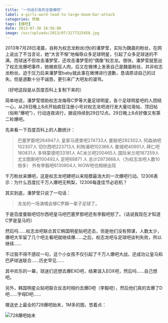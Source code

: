 ```yaml
---
title: '一句话引发的全面爆吧'
label: a-girls-word-lead-to-large-boom-bar-attack
categories: 转载
tags: [爆吧]
date: 2013-07-30 18:56:00
image: /usr/uploads/2013/07/3277325458.jpg
---
```

2013年7月28日凌晨，自称为权志龙粉丝(伪)的潘梦莹，实际为魏晨的粉丝，在网上说出了不当言论，她“大言不惭”地侮辱众多足球明星，引起了众多足球迷的不满，而球迷不但攻击潘梦莹，还攻击潘梦莹的“偶像”权志龙。很快，潘梦莹就惹出了权志龙爆吧事件，她被疯狂人肉，后又在微博上发表自己是魏晨粉丝，并非权志龙粉丝。迫于压力后来潘梦莹baby就此事在微博进行道歉，恳请原谅自己的过失。但是道歉十分不诚恳，更引来广大吧友的谩骂。

（好吧这段是从百度百科上复制下来的）

简单地说，潘梦莹借助权志龙侮辱C罗等大量足球明星，各个足球明星吧的人团结一心，从28日晚上8点开始疯狂注册小号对权志龙吧进行发大量垃圾帖、顶旧帖（俗称“爆吧”），行动连夜进行，据说持续到29日12点。29日晚上8点好像又有第二轮爆吧。

先来看一下百度百科上的人数统计：

<blockquote>
巴塞罗那吧264947人
皇家马德里吧274733人
曼联吧292302人
阿森纳吧102307人
切尔西吧223713人
利物浦吧102366人
曼城吧40901人
拜仁吧160831人
多特蒙德吧33181人
AC米兰吧200465人
国际米兰吧187259人
尤文图斯吧100492人
足吧68871 人
总计2973668人（为权志龙吧人数10倍多）
外有李毅吧6130904人
WOW吧也相继出现
</blockquote>

千万粉丝来爆吧，这是权志龙吧建吧以来规模最浩大的一次爆吧行动。12306表示：为什么百度扛千万人爆吧无鸭梨，12306每逢佳节必宕机？

其实到底，潘梦莹只说了一句话：

> 龙龙的一场演唱会够C罗踢一辈子足球了。

于是百度曼联吧切尔西吧皇马吧巴塞罗那吧还有李毅吧怒了。（话说我现在才知道C罗是皇马的）

然后吗……权志龙吧联合其它韩国明星贴吧还击，但是他们没有预谋，人数太少，爆吧大军留了几个吧主看吧就继续爆……之后，权志龙吧与足球吧谈判失败，所以继续……

不过我不得不感叹一句，这个小女孩不仅引起了千万人爆吧大战，还成功让皇马和巴萨球迷联合……历史罕见……

其中欢乐的一幕，球迷们还想去爆EXO吧，结果误入EOX吧，然后吗……自己想吧。

另外，韩国明星众贴吧联合反击时相约去爆D吧（李毅吧），然后他们真的去爆了D吧……字母D吧……

赠送史上最全的728爆吧始末，1M多的图，悠着点：

![728爆吧始末](/usr/uploads/2013/07/3277325458.jpg)

